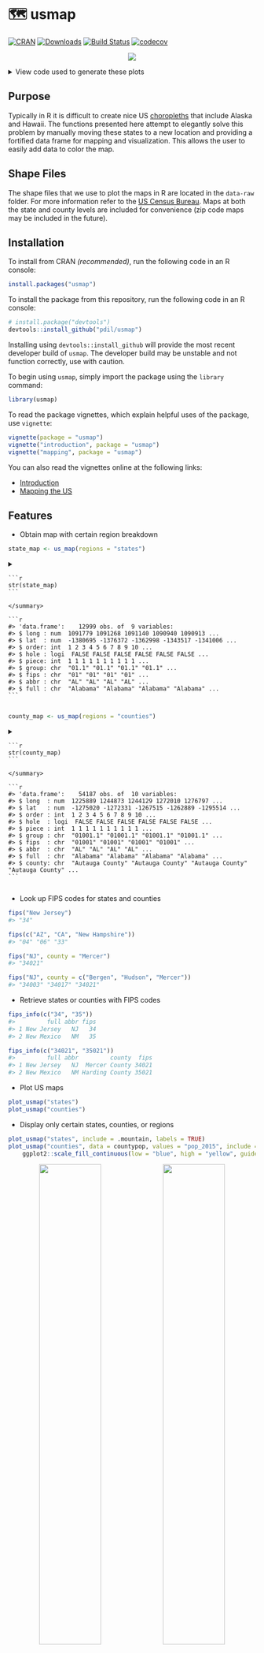 # 🗺 usmap
[![CRAN](http://www.r-pkg.org/badges/version/usmap?color=blue)](https://cran.r-project.org/package=usmap) [![Downloads](http://cranlogs.r-pkg.org/badges/grand-total/usmap)](https://cran.r-project.org/package=usmap) [![Build Status](https://travis-ci.org/pdil/usmap.svg?branch=master)](https://travis-ci.org/pdil/usmap) [![codecov](https://codecov.io/gh/pdil/usmap/branch/master/graph/badge.svg)](https://codecov.io/gh/pdil/usmap)

<p align="center"><img src="https://raw.githubusercontent.com/pdil/usmap/master/resources/example_plots.png" /></p>

<details>
  <summary>View code used to generate these plots</summary>
  
  [resources/examples.R](resources/examples.R)
  
  ``` r
  library(usmap)
  library(ggplot2)

  # Blank state map ####
  blank_state_map <- plot_usmap()

  # Blank county map ####
  blank_county_map <- plot_usmap("counties")

  # Population by state ####
  state_pop_map <-
    plot_usmap(data = statepop, values = "pop_2015") +
    scale_fill_continuous(low = "white", high = "red", guide = FALSE) +
    scale_x_continuous(expand = c(0, 0)) + scale_y_continuous(expand = c(0, 0))

  # Population by state with labels ####
  state_pop_map_labeled <-
    plot_usmap(data = statepop, values = "pop_2015", labels = TRUE) +
    scale_fill_continuous(low = "white", high = "red", guide = FALSE) +
    scale_x_continuous(expand = c(0, 0)) + scale_y_continuous(expand = c(0, 0))

  # Population by county ####
  county_pop_map <-
    plot_usmap(data = countypop, values = "pop_2015") +
    scale_fill_continuous(low = "blue", high = "yellow", guide = FALSE) +
    scale_x_continuous(expand = c(0, 0)) + scale_y_continuous(expand = c(0, 0))

  # Poverty percentage by county ####
  county_pov_map <-
    plot_usmap(data = countypov, values = "pct_pov_2014") +
    scale_fill_continuous(low = "blue", high = "yellow", guide = FALSE) +
    scale_x_continuous(expand = c(0, 0)) + scale_y_continuous(expand = c(0, 0))


  # Combine plots ####
  cowplot::plot_grid(
    blank_state_map,
    state_pop_map,
    state_pop_map_labeled,
    blank_county_map,
    county_pop_map,
    county_pov_map,
    nrow = 2
  )

  # Save plots ####
  ggsave("resources/example_plots.png", width = 18, height = 10, units = "in")
  ```
</details>

## Purpose
Typically in R it is difficult to create nice US [choropleths](https://en.wikipedia.org/wiki/Choropleth_map) that include Alaska and Hawaii. The functions presented here attempt to elegantly solve this problem by manually moving these states to a new location and providing a fortified data frame for mapping and visualization. This allows the user to easily add data to color the map.

## Shape Files
The shape files that we use to plot the maps in R are located in the `data-raw` folder. For more information refer to the [US Census Bureau](https://www.census.gov/geo/maps-data/data/tiger-cart-boundary.html). Maps at both the state and county levels are included for convenience (zip code maps may be included in the future).

## Installation
To install from CRAN _(recommended)_, run the following code in an R console:
```r
install.packages("usmap")
```
To install the package from this repository, run the following code in an R console:
```r
# install.package("devtools")
devtools::install_github("pdil/usmap")
```
Installing using `devtools::install_github` will provide the most recent developer build of `usmap`. The developer build may be unstable and not function correctly, use with caution.

To begin using `usmap`, simply import the package using the `library` command:
```r
library(usmap)
```

To read the package vignettes, which explain helpful uses of the package, use `vignette`:
```r
vignette(package = "usmap")
vignette("introduction", package = "usmap")
vignette("mapping", package = "usmap")
```

You can also read the vignettes online at the following links:
* [Introduction](https://cran.r-project.org/package=usmap/vignettes/introduction.html)
* [Mapping the US](https://cran.r-project.org/package=usmap/vignettes/mapping.html)

## Features
* Obtain map with certain region breakdown
```r
state_map <- us_map(regions = "states")
```
<details>
    <summary>

    ```r
    str(state_map)
    ```

    </summary>

    ```r
    #> 'data.frame':    12999 obs. of  9 variables:
    #> $ long : num  1091779 1091268 1091140 1090940 1090913 ...
    #> $ lat  : num  -1380695 -1376372 -1362998 -1343517 -1341006 ...
    #> $ order: int  1 2 3 4 5 6 7 8 9 10 ...
    #> $ hole : logi  FALSE FALSE FALSE FALSE FALSE FALSE ...
    #> $ piece: int  1 1 1 1 1 1 1 1 1 1 ...
    #> $ group: chr  "01.1" "01.1" "01.1" "01.1" ...
    #> $ fips : chr  "01" "01" "01" "01" ...
    #> $ abbr : chr  "AL" "AL" "AL" "AL" ...
    #> $ full : chr  "Alabama" "Alabama" "Alabama" "Alabama" ...
    ```
</details>

```r
county_map <- us_map(regions = "counties")
```
<details>
    <summary>

    ```r
    str(county_map)
    ```

    </summary>

    ```r
    #> 'data.frame':    54187 obs. of  10 variables:
    #> $ long  : num  1225889 1244873 1244129 1272010 1276797 ...
    #> $ lat   : num  -1275020 -1272331 -1267515 -1262889 -1295514 ...
    #> $ order : int  1 2 3 4 5 6 7 8 9 10 ...
    #> $ hole  : logi  FALSE FALSE FALSE FALSE FALSE FALSE ...
    #> $ piece : int  1 1 1 1 1 1 1 1 1 1 ...
    #> $ group : chr  "01001.1" "01001.1" "01001.1" "01001.1" ...
    #> $ fips  : chr  "01001" "01001" "01001" "01001" ...
    #> $ abbr  : chr  "AL" "AL" "AL" "AL" ...
    #> $ full  : chr  "Alabama" "Alabama" "Alabama" "Alabama" ...
    #> $ county: chr  "Autauga County" "Autauga County" "Autauga County" "Autauga County" ...
    ```
</details>

* Look up FIPS codes for states and counties
```r
fips("New Jersey")
#> "34"

fips(c("AZ", "CA", "New Hampshire"))
#> "04" "06" "33"

fips("NJ", county = "Mercer")
#> "34021"

fips("NJ", county = c("Bergen", "Hudson", "Mercer"))
#> "34003" "34017" "34021"
```
* Retrieve states or counties with FIPS codes
```r
fips_info(c("34", "35"))
#>         full abbr fips
#> 1 New Jersey   NJ   34 
#> 2 New Mexico   NM   35

fips_info(c("34021", "35021"))
#>         full abbr         county  fips
#> 1 New Jersey   NJ  Mercer County 34021
#> 2 New Mexico   NM Harding County 35021
```
* Plot US maps
```r
plot_usmap("states")
plot_usmap("counties")
```
* Display only certain states, counties, or regions
```r
plot_usmap("states", include = .mountain, labels = TRUE)
plot_usmap("counties", data = countypop, values = "pop_2015", include = .new_england) + 
    ggplot2::scale_fill_continuous(low = "blue", high = "yellow", guide = FALSE)
```
<p align="center"><img src="https://raw.githubusercontent.com/pdil/usmap/master/resources/example-mountain-states.png" width="50%" /><img src="https://raw.githubusercontent.com/pdil/usmap/master/resources/example-new-england-counties.png" width="50%" /></p>

## Acknowledgements
The code used to generate the map files was based on this blog post by [Bob Rudis](https://github.com/hrbrmstr):    
[Moving The Earth (well, Alaska & Hawaii) With R](https://rud.is/b/2014/11/16/moving-the-earth-well-alaska-hawaii-with-r/)
